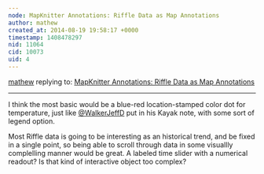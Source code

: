 ```yaml
---
node: MapKnitter Annotations: Riffle Data as Map Annotations
author: mathew
created_at: 2014-08-19 19:58:17 +0000
timestamp: 1408478297
nid: 11064
cid: 10073
uid: 4
---
```




[mathew](../profile/mathew) replying to: [MapKnitter Annotations: Riffle Data as Map Annotations](../notes/justinmanley/08-19-2014/mapknitter-annotations-riffle-data-as-map-annotations)

----
I think the most basic would be a blue-red location-stamped color dot for temperature, just like [@WalkerJeffD](/profile/WalkerJeffD) put in his Kayak note, with some sort of legend option.

Most Riffle data is going to be interesting as an historical trend, and be fixed in a single point, so being able to scroll through data in some visuallly complelling manner would be great.  A labeled time slider with a numerical readout? Is that kind of interactive object too complex? 
